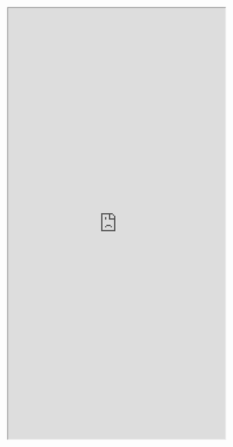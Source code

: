 <iframe 
src="https://coda.io/embed/jD38E5fJk_/#Full-Active-Inference-Ontology_tuuOJ_Ew/r44&view=full&viewMode=embedplay&hideSections=true" 
width=900 
height=1000 
style="max-width: 100%;" 
allow="fullscreen">
</iframe>